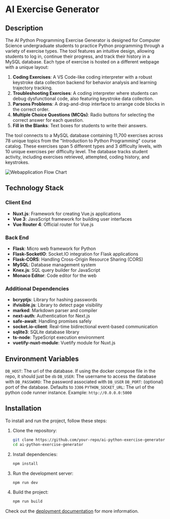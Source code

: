 # AI Exercise Generator

## Description

The AI Python Programming Exercise Generator is designed for Computer Science undergraduate students to practice Python programming through a variety of exercise types. The tool features an intuitive design, allowing students to log in, continue their progress, and track their history in a MySQL database. Each type of exercise is hosted on a different webpage with a unique layout:

1. **Coding Exercises**: A VS Code-like coding interpreter with a robust keystroke data collection backend for behavior analysis and learning trajectory tracking.
2. **Troubleshooting Exercises**: A coding interpreter where students can debug dysfunctional code, also featuring keystroke data collection.
3. **Parsons Problems**: A drag-and-drop interface to arrange code blocks in the correct order.
4. **Multiple Choice Questions (MCQs)**: Radio buttons for selecting the correct answer for each question.
5. **Fill in the Blanks**: Text boxes for students to write their answers.

The tool connects to a MySQL database containing 11,700 exercises across 78 unique topics from the "Introduction to Python Programming" course catalog. These exercises span 5 different types and 3 difficulty levels, with 10 unique exercises per difficulty level. The database tracks student activity, including exercises retrieved, attempted, coding history, and keystrokes.

![Webapplication Flow Chart](https://github.com/mfawadakbar/ai_exercise_generator/blob/master/Webapp%20Flowchart.jpg)


## Technology Stack

### Client End
- **Nuxt.js**: Framework for creating Vue.js applications
- **Vue 3**: JavaScript framework for building user interfaces
- **Vue Router 4**: Official router for Vue.js

### Back End
- **Flask**: Micro web framework for Python
- **Flask-SocketIO**: Socket.IO integration for Flask applications
- **Flask-CORS**: Handling Cross-Origin Resource Sharing (CORS)
- **MySQL**: Database management system
- **Knex.js**: SQL query builder for JavaScript
- **Monaco Editor**: Code editor for the web

### Additional Dependencies
- **bcryptjs**: Library for hashing passwords
- **ifvisible.js**: Library to detect page visibility
- **marked**: Markdown parser and compiler
- **next-auth**: Authentication for Next.js
- **safe-await**: Handling promises safely
- **socket.io-client**: Real-time bidirectional event-based communication
- **sqlite3**: SQLite database library
- **ts-node**: TypeScript execution environment
- **vuetify-nuxt-module**: Vuetify module for Nuxt.js



## Environment Variables
`DB_HOST`: The url of the database. If using the docker compose file in the repo, it should just be `db`
`DB_USER`: The username to access the database with
`DB_PASSWORD`: The password associated with `DB_USER`
`DB_PORT`: (optional) port of the database. Defaults to `3306`
`PYTHON_SOCKET_URL`: The url of the python code runner instance. Example: `http://0.0.0.0:5000`

## Installation
To install and run the project, follow these steps:

1. Clone the repository:
    ```sh
    git clone https://github.com/your-repo/ai-python-exercise-generator.git
    cd ai-python-exercise-generator
    ```

2. Install dependencies:
    ```sh
    npm install
    ```

3. Run the development server:
    ```sh
    npm run dev
    ```

4. Build the project:
    ```sh
    npm run build
    ```


Check out the [deployment documentation](https://nuxt.com/docs/getting-started/deployment) for more information.
